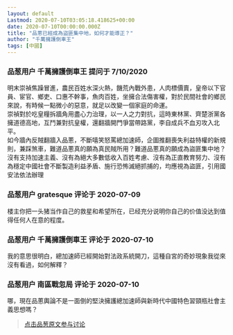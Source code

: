 ```yaml
---
layout: default
Lastmod: 2020-07-10T03:05:18.418625+00:00
date: 2020-07-10T00:00:00.000Z
title: "品蔥已經成為盜匪集中地，如何才能導正？"
author: "千萬擁護倒車王"
tags: [中國]
---
```



### 品葱用户 **千萬擁護倒車王** 提问于 7/10/2020
    
明末崇禎焦躁冒進，農民百姓水深火熱，饑荒內戰外患，人肉標價賣，皇帝以下官員、宦官、鄉吏、口惠不幹事，魚肉百姓，坐擁合法傷害權，對於民間社會的鄉民來說，有時候一點微小的惡意，就足以改變一個家庭的命運。  
崇禎對於吃皇糧拆牆角用盡心力治理，以一人之力對抗，這時東林黨、齊楚浙黨各擁道德高地，互鬥兼對抗皇權，還翻牆開門爭當帶路黨，李自成兵不血刃攻入北平。  
如今牆內反賊翻牆入品蔥，不斷嘻笑怒罵總加速師，企圖推翻喪失利益特權的新規則，兼踩煞車，難道品蔥真的願為真民賊所用？難道品蔥真的願成為盜匪集中地？  
沒有支持加速主義、沒有為絕大多數低收入百姓考慮、沒有為正直教育努力、沒有為穩定中國社會不斷製造利益矛盾、施行恐怖滅絕抓捕的，均應視為盜匪，引用國安法依法辦理
    
                

### 品葱用户 **gratesque** 评论于 2020-07-09
        
楼主你把一头猪当作自己的救星和希望所在，已经充分说明你自己的价值没达到值得任何人在意的程度。
        
                

### 品葱用户 **千萬擁護倒車王** 评论于 2020-07-10
        
我的意思很明白，總加速師已經開始對法政系統開刀，這種自宮的奇妙現象我從來沒有看過，如何解釋？
        
                

### 品葱用户 **南區戰忽局** 评论于 2020-07-10
        
哪，現在品蔥輿論不是一面倒的堅決擁護總加速師與新時代中國特色習頸瓶社會主義思想嗎？
        
                





> [点击品葱原文参与讨论](https://pincong.rocks/question/28291)

